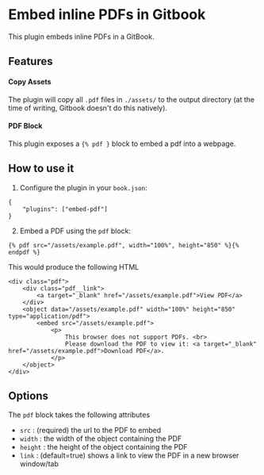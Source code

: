 # Embed inline PDFs in Gitbook

This plugin embeds inline PDFs in a GitBook.

## Features

#### Copy Assets
The plugin will copy all `.pdf` files in `./assets/` to the output directory (at the time of writing, Gitbook doesn't do this natively).

#### PDF Block

This plugin exposes a `{% pdf }` block to embed a pdf into a webpage.

## How to use it

1) Configure the plugin in your `book.json`:

```
{
    "plugins": ["embed-pdf"]
}
```

2) Embed a PDF using the `pdf` block:

```
{% pdf src="/assets/example.pdf", width="100%", height="850" %}{% endpdf %}
```

This would produce the following HTML

```
<div class="pdf">
    <div class="pdf__link">
    	<a target="_blank" href="/assets/example.pdf">View PDF</a>
    </div>
    <object data="/assets/example.pdf" width="100%" height="850" type="application/pdf">
        <embed src="/assets/example.pdf">
            <p>
                This browser does not support PDFs. <br>
                Please download the PDF to view it: <a target="_blank" href="/assets/example.pdf">Download PDF</a>.
            </p>
    </object>
</div>
```

## Options

The `pdf` block takes the following attributes

* `src` : (required) the url to the PDF to embed
* `width` : the width of the object containing the PDF
* `height` : the height of the object containing the PDF
* `link` : (default=true) shows a link to view the PDF in a new browser window/tab